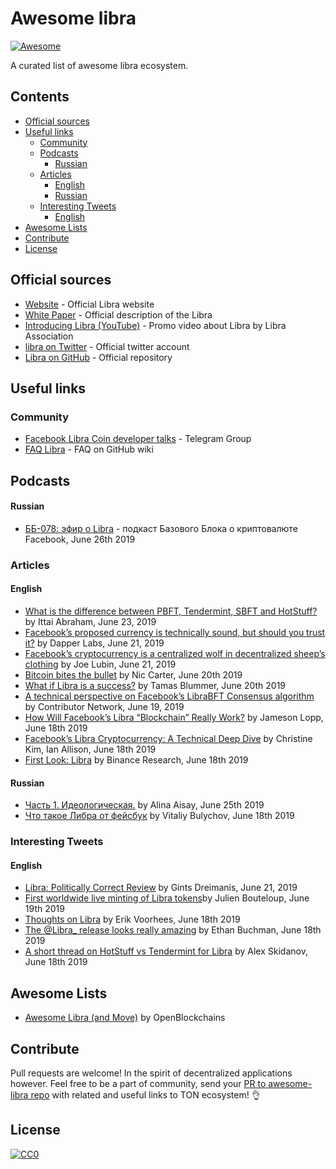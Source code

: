 # Awesome libra
[![Awesome](https://awesome.re/badge.svg)](https://awesome.re)

A curated list of awesome libra ecosystem.

## Contents

<!-- START doctoc generated TOC please keep comment here to allow auto update -->
<!-- DON'T EDIT THIS SECTION, INSTEAD RE-RUN doctoc TO UPDATE -->

- [Official sources](#official-sources)
- [Useful links](#useful-links)
  - [Community](#community)
  - [Podcasts](#podcasts)
    - [Russian](#russian)
  - [Articles](#articles)
    - [English](#english)
    - [Russian](#russian)
  - [Interesting Tweets](#interesting-tweets)
    - [English](#english)
- [Awesome Lists](#awesome-lists)
- [Contribute](#contribute)
- [License](#license)

<!-- END doctoc generated TOC please keep comment here to allow auto update -->

## Official sources

- [Website](https://libra.org) - Official Libra website
- [White Paper](https://libra.org/en-US/white-paper/) - Official description of the Libra
- [Introducing Libra (YouTube)](https://www.youtube.com/watch?time_continue=1&v=4zw-jpVFKMY) - Promo video about Libra by Libra Association
- [libra on Twitter](https://twitter.com/search/libra) - Official twitter account
- [Libra on GitHub](https://github.com/libra/libra) - Official repository

## Useful links
### Community
- [Facebook Libra Coin developer talks](https://t.me/LibraCoinDev) - Telegram Group 
- [FAQ Libra](https://github.com/copperbits/awesome-libra/wiki/FAQ-Libra) - FAQ on GitHub wiki

## Podcasts
#### Russian
- [ББ-078: эфир о Libra](https://basicblockradio.com/e078/) - подкаст Базового Блока о криптовалюте Facebook, June 26th 2019

### Articles
#### English
- [What is the difference between PBFT, Tendermint, SBFT and HotStuff?](https://ittaiab.github.io/2019-06-23-what-is-the-difference-between/) by Ittai Abraham, June 23, 2019
- [Facebook’s proposed currency is technically sound, but should you trust it?](https://medium.com/dapperlabs/dapper-labs-cto-reviews-libra-s-white-paper-656638778100) by Dapper Labs, June 21, 2019
- [Facebook’s cryptocurrency is a centralized wolf in decentralized sheep’s clothing](https://qz.com/1649526/facebook-is-begging-us-to-trust-libra-but-should-we/) by Joe Lubin, June 21, 2019
- [Bitcoin bites the bullet](https://medium.com/@nic__carter/bitcoin-bites-the-bullet-8005a2a62d29) by Nic Carter, June 20th 2019
- [What if Libra is a success?](https://medium.com/@tamas.blummer/what-if-libra-is-a-success-661ca2f9c934) by Tamas Blummer, June 20th 2019
- [A technical perspective on Facebook’s LibraBFT Consensus algorithm](https://www.theblockcrypto.com/2019/06/19/a-technical-perspective-on-facebooks-librabft-consensus-algorithm/?fbclid=IwAR2W00G6kEg7QJQdRNC806mFrSxAZxUJHb9qa8pi1eRZEzXo1nHFz6_OgiE) by Contributor Network, June 19, 2019
- [How Will Facebook’s Libra “Blockchain” Really Work?](https://onezero.medium.com/thoughts-on-libra-blockchain-49b8f6c26372) by Jameson Lopp, June 18th 2019
- [Facebook’s Libra Cryptocurrency: A Technical Deep Dive](https://www.coindesk.com/facebooks-libra-cryptocurrency-a-technical-deep-dive) by Christine Kim, Ian Allison, June 18th 2019
- [First Look: Libra](https://info.binance.com/en/research/marketresearch/libra.html) by Binance Research, June 18th 2019

#### Russian
- [Часть 1. Идеологическая.](https://www.facebook.com/alina.aseeva.3/posts/3261817820498902) by Alina Aisay, June 25th 2019
- [Что такое Либра от фейсбук](https://www.facebook.com/photo.php?fbid=10217115548355124&set=a.4195399017538&type=3&theater) by Vitaliy Bulychov, June 18th 2019

### Interesting Tweets
#### English
- [Libra: Politically Correct Review](https://serokell.io/blog/libra-review) by Gints Dreimanis, June 21, 2019
- [First worldwide live minting of Libra tokens](https://twitter.com/bneiluj/status/1141290711725330434)by Julien Bouteloup, June 19th 2019
- [Thoughts on Libra](https://twitter.com/ErikVoorhees/status/1141062947055079426) by Erik Voorhees, June 18th 2019
- [The @Libra_ release looks really amazing](https://twitter.com/buchmanster/status/1140993066016358400) by Ethan Buchman, June 18th 2019
- [A short thread on HotStuff vs Tendermint for Libra](https://twitter.com/alexskidanov/status/1141040292767789056) by Alex Skidanov, June 18th 2019


## Awesome Lists
- [Awesome Libra (and Move)](https://github.com/openblockchains/awesome-libra) by OpenBlockchains

## Contribute

Pull requests are welcome! In the spirit of decentralized applications however.
Feel free to be a part of community, send your [PR to awesome-libra repo](https://github.com/copperbits/awesome-libra/edit/master/README.md) with related and useful links to TON ecosystem! 👌

## License

[![CC0](http://mirrors.creativecommons.org/presskit/buttons/88x31/svg/cc-zero.svg)](http://creativecommons.org/publicdomain/zero/1.0)
